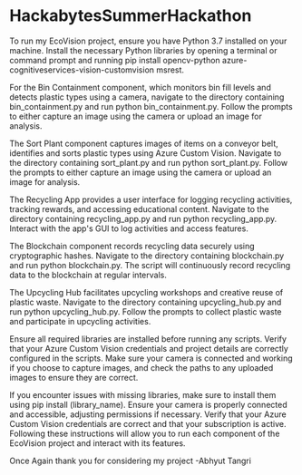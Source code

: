 # HackabytesSummerHackathon

To run my EcoVision project, ensure you have Python 3.7 installed on your machine. Install the necessary Python libraries by opening a terminal or command prompt and running pip install opencv-python azure-cognitiveservices-vision-customvision msrest.

For the Bin Containment component, which monitors bin fill levels and detects plastic types using a camera, navigate to the directory containing bin_containment.py and run python bin_containment.py. Follow the prompts to either capture an image using the camera or upload an image for analysis.

The Sort Plant component captures images of items on a conveyor belt, identifies and sorts plastic types using Azure Custom Vision. Navigate to the directory containing sort_plant.py and run python sort_plant.py. Follow the prompts to either capture an image using the camera or upload an image for analysis.

The Recycling App provides a user interface for logging recycling activities, tracking rewards, and accessing educational content. Navigate to the directory containing recycling_app.py and run python recycling_app.py. Interact with the app's GUI to log activities and access features.

The Blockchain component records recycling data securely using cryptographic hashes. Navigate to the directory containing blockchain.py and run python blockchain.py. The script will continuously record recycling data to the blockchain at regular intervals.

The Upcycling Hub facilitates upcycling workshops and creative reuse of plastic waste. Navigate to the directory containing upcycling_hub.py and run python upcycling_hub.py. Follow the prompts to collect plastic waste and participate in upcycling activities.

Ensure all required libraries are installed before running any scripts. Verify that your Azure Custom Vision credentials and project details are correctly configured in the scripts. Make sure your camera is connected and working if you choose to capture images, and check the paths to any uploaded images to ensure they are correct.

If you encounter issues with missing libraries, make sure to install them using pip install (library_name). Ensure your camera is properly connected and accessible, adjusting permissions if necessary. Verify that your Azure Custom Vision credentials are correct and that your subscription is active. Following these instructions will allow you to run each component of the EcoVision project and interact with its features.

Once Again thank you for considering my project
-Abhyut Tangri
